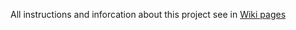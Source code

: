 All instructions and inforcation about this project see in [Wiki pages](https://github.com/Maria-Sos/fetch-test/wiki)